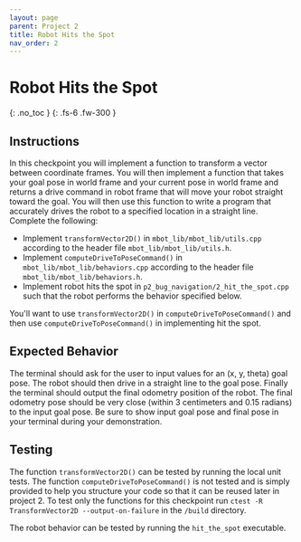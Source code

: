 ```yaml
---
layout: page
parent: Project 2
title: Robot Hits the Spot
nav_order: 2
---
```


# Robot Hits the Spot
{: .no_toc }
{: .fs-6 .fw-300 }

## Instructions

In this checkpoint you will implement a function to transform a vector between coordinate frames. You will then implement a function that takes your goal pose in world frame and your current pose in world frame and returns a drive command in robot frame that will move your robot straight toward the goal. You will then use this function to write a program that accurately drives the robot to a specified location in a straight line. Complete the following:

- Implement ```transformVector2D()``` in ```mbot_lib/mbot_lib/utils.cpp``` according to the header file ```mbot_lib/mbot_lib/utils.h```.
- Implement ```computeDriveToPoseCommand()``` in ```mbot_lib/mbot_lib/behaviors.cpp``` according to the header file ```mbot_lib/mbot_lib/behaviors.h```.
- Implement robot hits the spot in ```p2_bug_navigation/2_hit_the_spot.cpp``` such that the robot performs the behavior specified below.

You'll want to use ```transformVector2D()``` in ```computeDriveToPoseCommand()``` and then use ```computeDriveToPoseCommand()``` in implementing hit the spot. 

## Expected Behavior

The terminal should ask for the user to input values for an (x, y, theta) goal pose. The robot should then drive in a straight line to the goal pose. Finally the terminal should output the final odometry position of the robot. The final odometry pose should be very close (within 3 centimeters and 0.15 radians) to the input goal pose. Be sure to show input goal pose and final pose in your terminal during your demonstration.

## Testing

The function ```transformVector2D()``` can be tested by running the local unit tests. The function ```computeDriveToPoseCommand()``` is not tested and is simply provided to help you structure your code so that it can be reused later in project 2. To test only the functions for this checkpoint run ```ctest -R TransformVector2D --output-on-failure``` in the ```/build``` directory.

The robot behavior can be tested by running the ```hit_the_spot``` executable. 